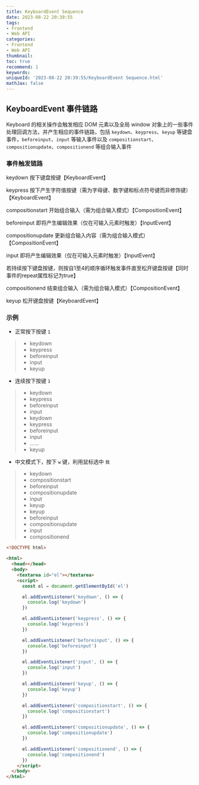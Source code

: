 ```yaml
---
title: KeyboardEvent Sequence
date: 2023-08-22 20:39:55
tags:
- Frontend
- Web API
categories:
- Frontend
- Web API
thumbnail: 
toc: true
recommend: 1
keywords: 
uniqueId: '2023-08-22 20:39:55/KeyboardEvent Sequence.html'
mathJax: false
---
```


## KeyboardEvent 事件链路

Keyboard 的相关操作会触发相应 DOM 元素以及全局 window 对象上的一些事件处理回调方法，并产生相应的事件链路，包括 `keydown`、`keypress`、`keyup` 等键盘事件，`beforeinput`、`input` 等输入事件以及 `compositionstart`、`compositionupdate`、`compositionend` 等组合输入事件

### 事件触发链路

keydown 按下键盘按键【KeyboardEvent】

keypress 按下产生字符值按键（需为字母键、数字键和标点符号键而非修饰键）【KeyboardEvent】

compositionstart 开始组合输入（需为组合输入模式）【CompositionEvent】

beforeinput 即将产生编辑效果（仅在可输入元素时触发）【InputEvent】

compositionupdate 更新组合输入内容（需为组合输入模式）【CompositionEvent】

input 即将产生编辑效果（仅在可输入元素时触发）【InputEvent】

若持续按下键盘按键，则按自1至4的顺序循环触发事件直至松开键盘按键【同时事件的repeat属性标记为true】

compositionend 结束组合输入（需为组合输入模式）【CompositionEvent】

keyup 松开键盘按键【KeyboardEvent】

### 示例

* 正常按下按键 `1`

> * keydown
> * keypress
> * beforeinput
> * input
> * keyup

* 连续按下按键 `1`

> * keydown
> * keypress
> * beforeinput
> * input
> * keydown
> * keypress
> * beforeinput
> * input
> * ……
> * keyup

* 中文模式下，按下 `w` 键，利用鼠标选中 `我`

> * keydown
> * compositionstart
> * beforeinput
> * compositionupdate
> * input
> * keyup
> * keyup
> * beforeinput
> * compositionupdate
> * input
> * compositionend

```html
<!DOCTYPE html>

<html>
  <head></head>
  <body>
    <textarea id="el"></textarea>
    <script>
      const el = document.getElementById('el')

      el.addEventListener('keydown', () => {
        console.log('keydown')
      })

      el.addEventListener('keypress', () => {
        console.log('keypress')
      })

      el.addEventListener('beforeinput', () => {
        console.log('beforeinput')
      })

      el.addEventListener('input', () => {
        console.log('input')
      })

      el.addEventListener('keyup', () => {
        console.log('keyup')
      })

      el.addEventListener('compositionstart', () => {
        console.log('compositionstart')
      })

      el.addEventListener('compositionupdate', () => {
        console.log('compositionupdate')
      })

      el.addEventListener('compositionend', () => {
        console.log('compositionend')
      })
    </script>
  </body>
</html>
```
